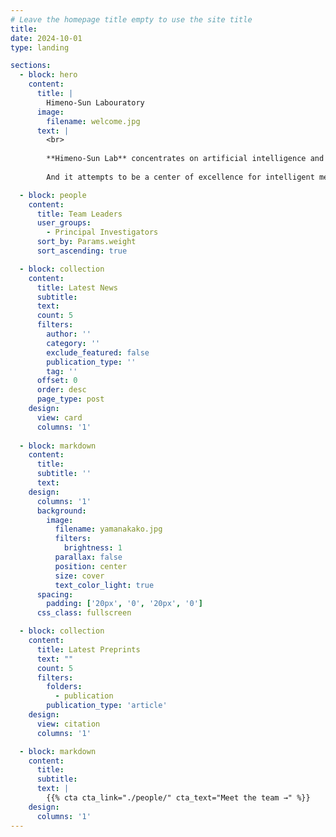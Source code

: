 ```yaml
---
# Leave the homepage title empty to use the site title
title:
date: 2024-10-01
type: landing

sections:
  - block: hero
    content:
      title: |
        Himeno-Sun Labouratory
      image:
        filename: welcome.jpg
      text: |
        <br>
        
        **Himeno-Sun Lab** concentrates on artificial intelligence and computing science and its application in medicine field, and computational neuroscience.
        
        And it attempts to be a center of excellence for intelligent medicine and computational neuroscience research, teaching, and practice since its founding in 2022.

  - block: people
    content:
      title: Team Leaders
      user_groups:
        - Principal Investigators
      sort_by: Params.weight
      sort_ascending: true

  - block: collection
    content:
      title: Latest News
      subtitle:
      text:
      count: 5
      filters:
        author: ''
        category: ''
        exclude_featured: false
        publication_type: ''
        tag: ''
      offset: 0
      order: desc
      page_type: post
    design:
      view: card
      columns: '1'
  
  - block: markdown
    content:
      title:
      subtitle: ''
      text:
    design:
      columns: '1'
      background:
        image: 
          filename: yamanakako.jpg
          filters:
            brightness: 1
          parallax: false
          position: center
          size: cover
          text_color_light: true
      spacing:
        padding: ['20px', '0', '20px', '0']
      css_class: fullscreen

  - block: collection
    content:
      title: Latest Preprints
      text: ""
      count: 5
      filters:
        folders:
          - publication
        publication_type: 'article'
    design:
      view: citation
      columns: '1'

  - block: markdown
    content:
      title:
      subtitle:
      text: |
        {{% cta cta_link="./people/" cta_text="Meet the team →" %}}
    design:
      columns: '1'
---
```

